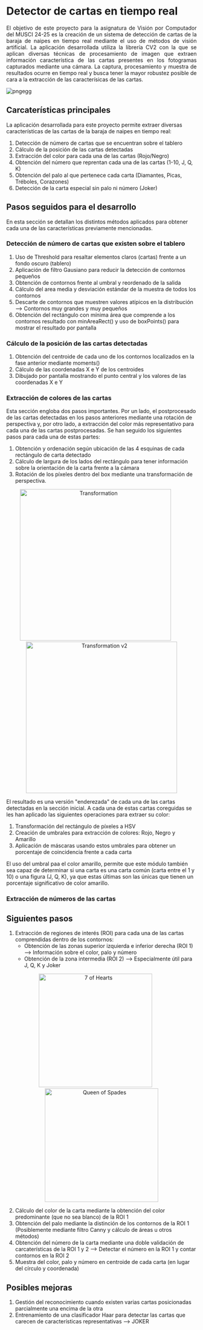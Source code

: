 # Detector de cartas en tiempo real #

<p align="justify">
El objetivo de este proyecto para la asignatura de Visión por Computador del MUSCI 24-25 es la creación de un sistema de detección de cartas de la baraja de naipes en tiempo real mediante el uso de métodos de visión artificial. La aplicación desarrollada utiliza la librería CV2 con la que se aplican diversas técnicas de procesamiento de imagen que extraen información característica de las cartas presentes en los fotogramas capturados mediante una cámara. La captura, procesamiento y muestra de resultados ocurre en tiempo real y busca tener la mayor robustez posible de cara a la extracción de las caracterísicas de las cartas. 

![pngegg](https://github.com/user-attachments/assets/d21d665c-ce31-4c22-b2cf-6b8f05720705)

## Carcaterísticas principales ##

La aplicación desarrollada para este proyecto permite extraer diversas características de las cartas de la baraja de naipes en tiempo real: 

1. Detección de número de cartas que se encuentran sobre el tablero
2. Cálculo de la posición de las cartas detectadas
3. Extracción del color para cada una de las cartas (Rojo/Negro)
4. Obtención del número que reprentan cada una de las cartas (1-10, J, Q, K)
5. Obtención del palo al que pertenece cada carta (Diamantes, Picas, Tréboles, Corazones)
6. Detección de la carta especial sin palo ni número (Joker)


## Pasos seguidos para el desarrollo ##

En esta sección se detallan los distintos métodos aplicados para obtener cada una de las características previamente mencionadas.

### Detección de número de cartas que existen sobre el tablero ###

1. Uso de Threshold para resaltar elementos claros (cartas) frente a un fondo oscuro (tablero)
2. Aplicación de filtro Gausiano para reducir la detección de contornos pequeños
3. Obtención de contornos frente al umbral y reordenado de la salida
4. Cálculo del area media y desviación estándar de la muestra de todos los contornos
5. Descarte de contornos que muestren valores atípicos en la distribución --> Contornos muy grandes y muy pequeños
6. Obtención del rectángulo con mínima área que comprende a los contornos resultado con minAreaRect() y uso de boxPoints() para mostrar el resultado por pantalla 

### Cálculo de la posición de las cartas detectadas ###

1. Obtención del centroide de cada uno de los contornos localizados en la fase anterior mediante moments()
2. Cálculo de las coordenadas X e Y de los centroides
3. Dibujado por pantalla mostrando el punto central y los valores de las coordenadas X e Y

### Extracción de colores de las cartas ###

Esta sección engloba dos pasos importantes. Por un lado, el postprocesado de las cartas detectadas en los pasos anteriores mediante una rotación de perspectiva y, por otro lado, a extracción del color más representativo para cada una de las cartas postprocesadas. Se han seguido los siguientes pasos para cada una de estas partes: 

1. Obtención y ordenación según ubicación de las 4 esquinas de cada rectángulo de carta detectado
2. Cálculo de largura de los lados del rectángulo para tener información sobre la orientación de la carta frente a la cámara
3. Rotación de los píxeles dentro del box mediante una transformación de perspectiva.

<p align="center">
    <img src="https://github.com/user-attachments/assets/7c876051-e7c3-4ff4-9e66-9ebaf6eed9c9" alt="Transformation" width="400"/>
    &nbsp;&nbsp;&nbsp;&nbsp;&nbsp;&nbsp;&nbsp;    
    <img src="https://github.com/user-attachments/assets/c62210ca-842e-469c-9060-63e421966c8e" alt="Transformation v2" width="400"/>
</p>

El resultado es una versión "enderezada" de cada una de las cartas detectadas en la sección inicial. A cada una de estas cartas coreguidas se les han aplicado las siguientes operaciones para extraer su color:

1. Transformación del rectángulo de píxeles a HSV
2. Creación de umbrales para extracción de colores: Rojo, Negro y Amarillo
3. Aplicación de máscaras usando estos umbrales para obtener un porcentaje de coincidencia frente a cada carta

El uso del umbral paa el color amarillo, permite que este módulo también sea capaz de determinar si una carta es una carta común (carta entre el 1 y 10) o una figura (J, Q, K), ya que estas últimas son las únicas que tienen un porcentaje significativo de color amarillo. 

### Extracción de números de las cartas ###

## Siguientes pasos ##

1. Extracción de regiones de interés (ROI) para cada una de las cartas comprendidas dentro de los contornos:
    - Obtención de las zonas superior izquierda e inferior derecha (ROI 1) --> Información sobre el color, palo y número
    - Obtención de la zona intermedia (ROI 2) --> Especialmente útil para J, Q, K y Joker

<p align="center">
    <img src="https://github.com/user-attachments/assets/fc2b9640-ade1-4de7-9a15-069e18d44a03" alt="7 of Hearts" width="300"/>
    &nbsp;&nbsp;&nbsp;&nbsp;&nbsp;&nbsp;&nbsp;    
    <img src="https://github.com/user-attachments/assets/685f6449-7e1a-41ea-866d-539eadf14bfb" alt="Queen of Spades" width="300"/>
</p>

2. Cálculo del color de la carta mediante la obtención del color predominante (que no sea blanco) de la ROI 1
3. Obtención del palo mediante la distinción de los contornos de la ROI 1 (Posiblemente mediante filtro Canny y cálculo de áreas u otros métodos)
4. Obtención del número de la carta mediante una doble validación de carcaterísticas de la ROI 1 y 2 --> Detectar el número en la ROI 1 y contar contornos en la ROI 2
5. Muestra del color, palo y número en centroide de cada carta (en lugar del círculo y coordenada)

## Posibles mejoras ##

1. Gestión del reconocimiento cuando existen varias cartas posicionadas parcialmente una encima de la otra
2. Entrenamiento de una clasificador Haar para detectar las cartas que carecen de características representativas --> JOKER

</p>
